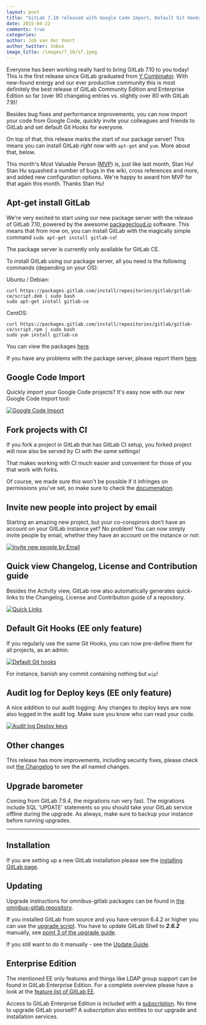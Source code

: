 ```yaml
---
layout: post
title: "GitLab 7.10 released with Google Code Import, Default Git Hooks and a package server!"
date: 2015-04-22
comments: true
categories:
author: Job van der Voort
author_twitter: Jobvo
image_title: /images/7_10/sf.jpeg
---
```


Everyone has been working really hard to bring GitLab 7.10 to you today!
This is the first release since GitLab graduated from [Y Combinator](https://about.gitlab.com/2015/03/04/gitlab-is-part-of-the-y-combinator-family/).
With new-found energy and our ever productive community this is most definitely
the best release of GitLab Community Edition and Enterprise Edition so far
(over 90 changelog entries vs. slightly over 80 with GitLab 7.9)!

Besides bug fixes and performance improvements, you can now import your code
from Google Code, quickly invite your colleagues and friends to GitLab
and set default Git Hooks for everyone.

On top of that, this release marks the start of our package server! This means
you can install GitLab _right now_ with `apt-get` and `yum`. More about that,
below.

This month's Most Valuable Person ([MVP](https://about.gitlab.com/mvp/)) is,
just like last month, Stan Hu!
Stan Hu squashed a number of bugs in the wiki, cross references and more, and
added new configuration options. We're happy to award him MVP for that again
this month.
Thanks Stan Hu!

<!--more-->

## Apt-get install GitLab

We're very excited to start using our new package server with the release of
GitLab 7.10, powered by the awesome [packagecloud.io](https://packagecloud.io) software.
This means that from now on, you can install GitLab with the
magically simple command `sudo apt-get install gitlab-ce`!

The package server is currently only available for GitLab CE.

To install GitLab using our package server, all you need is the following
commands (depending on your OS):

Ubuntu / Debian:
```
curl https://packages.gitlab.com/install/repositories/gitlab/gitlab-ce/script.deb | sudo bash
sudo apt-get install gitlab-ce
```

CentOS:
```
curl https://packages.gitlab.com/install/repositories/gitlab/gitlab-ce/script.rpm | sudo bash
sudo yum install gitlab-ce
```

You can view the packages [here](https://packages.gitlab.com/gitlab/gitlab-ce/install).

If you have any problems with the package server, please report them [here](https://gitlab.com/gitlab-org/gitlab-ce/issues/1475).

## Google Code Import

Quickly import your Google Code projects? It's easy now with our
new Google Code Import tool:

[![Google Code Import](/images/7_10/google_code.png)](/images/7_10/google_code.png)

## Fork projects with CI

If you fork a project in GitLab that has GitLab CI setup,
you forked project will now also be served by CI with the same settings!

That makes working with CI much easier and convenient for those of you that
work with forks.

Of course, we made sure this won't be possible if it infringes on permissions
you've set, so make sure to check the [documenation](http://doc.gitlab.com/ci/).

## Invite new people into project by email

Starting an amazing new project, but your co-conspirors don't have an account
on your GitLab instance yet? No problem! You can now simply invite people
by email, whether they have an account on the instance or not:

[![Invite new people by Email](/images/7_10/invite_by_email.png)](/images/7_10/invite_by_email.png)

## Quick view Changelog, License and Contribution guide

Besides the Activity view, GitLab now also automatically generates quick-links
to the Changelog, License and Contribution guide of a repository.

[![Quick Links](/images/7_10/quick_links.png)](/images/7_10/quick_links.png)

## Default Git Hooks (EE only feature)

If you regularly use the same Git Hooks, you can now pre-define them for all
projects, as an admin.

[![Default Git hooks](/images/7_10/default_git_hooks.png)](/images/7_10/default_git_hooks.png)

For instance, banish any commit containing nothing but `wip`!

## Audit log for Deploy keys (EE only feature)

A nice addition to our audit logging: Any changes to deploy keys are now also
logged in the audit log. Make sure you know who can read your code.

[![Audit log Deploy keys](/images/7_10/deploy_key_log.png)](/images/7_10/deploy_key_log.png)

## Other changes

This release has more improvements, including security fixes, please check out [the Changelog](https://gitlab.com/gitlab-org/gitlab-ce/blob/master/CHANGELOG) to see the all named changes.


## Upgrade barometer

Coming from GitLab 7.9.4, the migrations run very fast.
The migrations include SQL 'UPDATE' statements so you should take your GitLab service offline during the upgrade.
As always, make sure to backup your instance before running upgrades.
- - -

## Installation

If you are setting up a new GitLab installation please see the [installing GitLab page](https://www.gitlab.com/installation/).

## Updating

Upgrade instructions for omnibus-gitlab packages can be found in [the omnibus-gitlab repository](https://gitlab.com/gitlab-org/omnibus-gitlab/blob/master/doc/update.md).

If you installed GitLab from source and you have version 6.4.2 or higher you can use the [upgrade script](https://gitlab.com/gitlab-org/gitlab-ce/blob/master/doc/update/upgrader.md).
You have to update GitLab Shell to ***2.6.2*** manually, see [point 3 of the upgrade guide](https://gitlab.com/gitlab-org/gitlab-ce/blob/master/doc/update/7.9-to-7.10.md#3-update-gitlab-shell-and-its-config).

If you still want to do it manually - see the [Update Guide](https://gitlab.com/gitlab-org/gitlab-ce/blob/master/doc/update/7.9-to-7.10.md).

## Enterprise Edition

The mentioned EE only features and things like LDAP group support can be found in GitLab Enterprise Edition.
For a complete overview please have a look at the [feature list of GitLab EE](http://www.gitlab.com/gitlab-ee/).

Access to GitLab Enterprise Edition is included with a [subscription](http://www.gitlab.com/pricing/).
No time to upgrade GitLab yourself?
A subscription also entitles to our upgrade and installation services.
